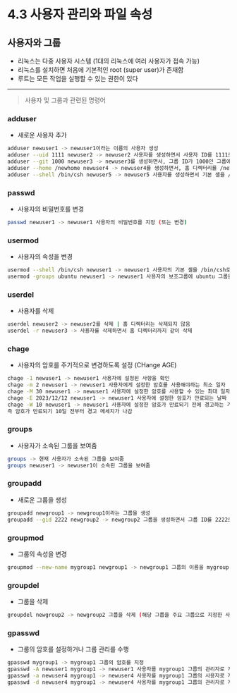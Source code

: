 # 4.3 사용자 관리와 파일 속성
## 사용자와 그룹

- 리눅스는 다중 사용자 시스템 (1대의 리눅스에 여러 사용자가 접속 가능)
- 리눅스를 설치하면 처음에 기본적인 root (super user)가 존재함
- 루트는 모든 작업을 실행할 수 있는 권한이 있다

---

> 사용자 및 그룹과 관련된 명령어
> 

### adduser

- 새로운 사용자 추가

```bash
adduser newuser1 -> newuser1이라는 이름의 사용자 생성
adduser --uid 1111 newuser2 -> newuser2 사용자를 생성하면서 사용자 ID를 1111로 지정
adduser --git 1000 newuser3 -> newuser3를 생성하면서, 그룹 ID가 1000인 그룹에 newuser3 사용자를 포함시킴
adduser --home /newhome newuser4 -> newuser4를 생성하면서, 홈 디렉터리를 /newhome으로 지정
adduser --shell /bin/csh newuser5 -> newuser5 사용자를 생성하면서 기본 셸을 /bin/csh로 지정
```

### passwd

- 사용자의 비밀번호를 변경

```bash
passwd newuser1 -> newuser1 사용자의 비밀번호를 지정 (또는 변경)
```

### usermod

- 사용자의 속성을 변경

```bash
usermod --shell /bin/csh newuser1 -> newuser1 사용자의 기본 셸을 /bin/csh로 변경
usermod -groups ubuntu newuser1 -> newuser1 사용자의 보조그룹에 ubuntu 그룹을 추가
```

### userdel

- 사용자를 삭제

```bash
userdel newuser2 -> newuser2를 삭제 | 홈 디렉터리는 삭제되지 않음
userdel -r newuser3 -> 사용자를 삭제하면서 홈 디렉터리까지 같이 삭제
```

### chage

- 사용자의 암호를 주기적으로 변경하도록 설정 (CHange AGE)

```bash
chage -1 newuser1 -> newuser1 사용자에 설정된 사항을 확인
chage -m 2 newuser1 -> newuser1 사용자에게 설정한 암호를 사용해야하는 최소 일자 (변경후 최소 2일은 사용해야함)
chage -M 30 newuser1 -> newuser1 사용자에 설정한 암호를 사용할 수 있는 최대 일자(변경후 최대 30일)
chage -E 2023/12/12 newuser1 -> newuser1 사용자에 설정한 암호가 만료되는 날짜 
chage -W 10 newuser1 -> newuser1 사용자에 설정한 암호가 만료되기 전에 경고하는 기간 (지정하지 않을시 7일)
즉 암호가 만료되기 10일 전부터 경고 메세지가 나감
```

### groups

- 사용자가 소속된 그룹을 보여줌

```bash
groups -> 현재 사용자가 소속된 그룹을 보여줌
groups newuser1 -> newuser1이 소속된 그룹을 보여줌
```

### groupadd

- 새로운 그룹을 생성

```bash
groupadd newgroup1 -> newgroup1이라는 그룹을 생성
groupadd --gid 2222 newgroup2 -> newgroup2 그룹을 생성하면서 그룹 ID를 2222로 지정
```

### groupmod

- 그룹의 속성을 변경

```bash
groupmod --new-name mygroup1 newgroup1 -> newgroup1 그룹의 이름을 mygroup1로 변경
```

### groupdel

- 그룹을 삭제

```bash
groupdel newgroup2 -> newgroup2 그룹을 삭제 (해당 그룹을 주요 그룹으로 지정한 사용자가 없어야함)
```

### gpasswd

- 그룹의 암호를 설정하거나 그룹 관리를 수행

```bash
gpasswd mygroup1 -> mygroup1 그룹의 암호를 지정
gpasswd -A newuser1 mygroup1 -> newuser1 사용자를 mygroup1 그룹의 관리자로 지정
gpasswd -a newuser4 mygroup1 -> newuser4 사용자를 mygroup1 그룹의 사용자로 지정
gpasswd -d newuser4 mygroup1 -> newuser4 사용자를 mygroup1 그룹의 관리자로 지정
```